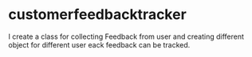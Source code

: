# customerfeedbacktracker
I create a class for collecting Feedback from user and creating different object for different user eack feedback can be tracked.
